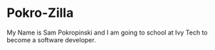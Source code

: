 # Pokro-Zilla
My Name is Sam Pokropinski and I am going to school at Ivy Tech to become a software developer.

